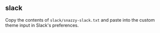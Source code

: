 ## slack

Copy the contents of `slack/snazzy-slack.txt` and paste into the custom theme input in Slack's preferences.